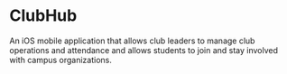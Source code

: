 # ClubHub
An iOS mobile application that allows club leaders to manage club operations and attendance and allows students to join and stay involved with campus organizations.
